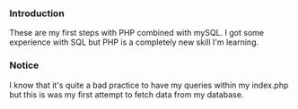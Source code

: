 ### Introduction

These are my first steps with PHP combined with mySQL.
I got some experience with SQL but PHP is a completely new skill I'm learning.

### Notice

I know that it's quite a bad practice to have my queries within
my index.php but this is was my first attempt to fetch data from my
database.